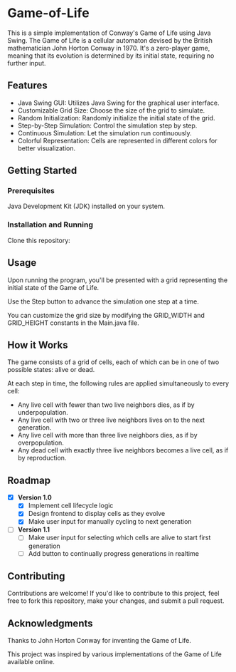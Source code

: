 # Game-of-Life

This is a simple implementation of Conway's Game of Life using Java Swing. The Game of Life is a cellular automaton devised by the British mathematician John Horton Conway in 1970. It's a zero-player game, meaning that its evolution is determined by its initial state, requiring no further input.

## Features

- Java Swing GUI: Utilizes Java Swing for the graphical user interface.
- Customizable Grid Size: Choose the size of the grid to simulate.
- Random Initialization: Randomly initialize the initial state of the grid.
- Step-by-Step Simulation: Control the simulation step by step.
- Continuous Simulation: Let the simulation run continuously.
- Colorful Representation: Cells are represented in different colors for better visualization.

## Getting Started

### Prerequisites

Java Development Kit (JDK) installed on your system.

### Installation and Running

Clone this repository:

## Usage

Upon running the program, you'll be presented with a grid representing the initial state of the Game of Life.

Use the Step button to advance the simulation one step at a time.

You can customize the grid size by modifying the GRID_WIDTH and GRID_HEIGHT constants in the Main.java file.

## How it Works

The game consists of a grid of cells, each of which can be in one of two possible states: alive or dead.

At each step in time, the following rules are applied simultaneously to every cell:

- Any live cell with fewer than two live neighbors dies, as if by underpopulation.
- Any live cell with two or three live neighbors lives on to the next generation.
- Any live cell with more than three live neighbors dies, as if by overpopulation.
- Any dead cell with exactly three live neighbors becomes a live cell, as if by reproduction.

## Roadmap

- [x] **Version 1.0**
  - [x] Implement cell lifecycle logic
  - [x] Design frontend to display cells as they evolve
  - [x] Make user input for manually cycling to next generation
- [ ] **Version 1.1**
  - [ ] Make user input for selecting which cells are alive to start first generation
  - [ ] Add button to continually progress generations in realtime

## Contributing

Contributions are welcome! If you'd like to contribute to this project, feel free to fork this repository, make your changes, and submit a pull request.

## Acknowledgments

Thanks to John Horton Conway for inventing the Game of Life.

This project was inspired by various implementations of the Game of Life available online.
